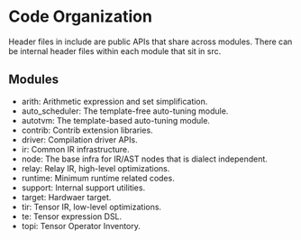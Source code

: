 <!--- Licensed to the Apache Software Foundation (ASF) under one -->
<!--- or more contributor license agreements.  See the NOTICE file -->
<!--- distributed with this work for additional information -->
<!--- regarding copyright ownership.  The ASF licenses this file -->
<!--- to you under the Apache License, Version 2.0 (the -->
<!--- "License"); you may not use this file except in compliance -->
<!--- with the License.  You may obtain a copy of the License at -->

<!---   http://www.apache.org/licenses/LICENSE-2.0 -->

<!--- Unless required by applicable law or agreed to in writing, -->
<!--- software distributed under the License is distributed on an -->
<!--- "AS IS" BASIS, WITHOUT WARRANTIES OR CONDITIONS OF ANY -->
<!--- KIND, either express or implied.  See the License for the -->
<!--- specific language governing permissions and limitations -->
<!--- under the License. -->

# Code Organization

Header files in include are public APIs that share across modules.
There can be internal header files within each module that sit in src.

## Modules
- arith: Arithmetic expression and set simplification.
- auto\_scheduler: The template-free auto-tuning module.
- autotvm: The template-based auto-tuning module.
- contrib: Contrib extension libraries.
- driver: Compilation driver APIs.
- ir: Common IR infrastructure.
- node: The base infra for IR/AST nodes that is dialect independent.
- relay: Relay IR, high-level optimizations.
- runtime: Minimum runtime related codes.
- support: Internal support utilities.
- target: Hardwaer target.
- tir: Tensor IR, low-level optimizations.
- te: Tensor expression DSL.
- topi: Tensor Operator Inventory.
